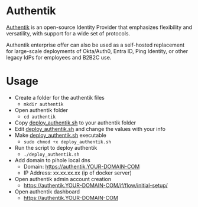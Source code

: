 # Authentik
[Authentik](https://github.com/linuxserver/docker-heimdall) is an open-source Identity Provider that emphasizes flexibility and versatility, with support for a wide set of protocols.

Authentik enterprise offer can also be used as a self-hosted replacement for large-scale deployments of Okta/Auth0, Entra ID, Ping Identity, or other legacy IdPs for employees and B2B2C use.

# Usage
+ Create a folder for the authentik files 
  + ```mkdir authentik```
+ Open authentik folder
  + ```cd authentik```
+ Copy [deploy_authentik.sh](deploy_authentik.sh) to your authentik folder
+ Edit [deploy_authentik.sh](deploy_authentik.sh) and change the values with your info
+ Make [deploy_authentik.sh](deploy_authentik.sh) executable
  + ```sudo chmod +x deploy_authentik.sh```
+ Run the script to deploy authentik
  + ```./deploy_authentik.sh```
+ Add domain to pihole local dns
  + Domain: https://authentik.YOUR-DOMAIN-COM
  + IP Address: xx.xx.xx.xx (ip of docker server)
+ Open authentik admin account creation
  + https://authentik.YOUR-DOMAIN-COM/if/flow/initial-setup/
+ Open authentik dashboard
  + https://authentik.YOUR-DOMAIN-COM